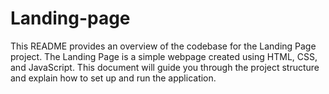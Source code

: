 # Landing-page

This README provides an overview of the codebase for the Landing Page project. The Landing Page is a simple webpage created using HTML, CSS, and JavaScript. This document will guide you through the project structure and explain how to set up and run the application.
